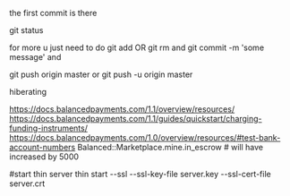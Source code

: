 
the first commit is there

git status

for more u just need to do
git add <somthing> OR git rm <filenames>
and
git commit -m 'some message'
and

git push origin master
or
git push -u origin master

hiberating



﻿https://docs.balancedpayments.com/1.1/overview/resources/
https://docs.balancedpayments.com/1.1/guides/quickstart/charging-funding-instruments/
https://docs.balancedpayments.com/1.0/overview/resources/#test-bank-account-numbers
Balanced::Marketplace.mine.in_escrow # will have increased by 5000

#start thin server
thin start --ssl --ssl-key-file server.key --ssl-cert-file server.crt

